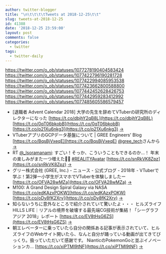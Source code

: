 ```yaml
---
author: twitter-blogger
title: "\n\t\t\t\tTweets at 2018-12-25\t\t"
slug: tweets-at-2018-12-25
id: 41388
date: '2018-12-25 23:59:00'
layout: post
comments: false
categories:
  - twitter
tags:
  - twitter-daily
---
```


https://twitter.com/o_ob/statuses/1077278190404583424 https://twitter.com/o_ob/statuses/1077422796190281728 https://twitter.com/o_ob/statuses/1077422994085953538 https://twitter.com/o_ob/statuses/1077423662800588800 https://twitter.com/o_ob/statuses/1077442452628426753 https://twitter.com/o_ob/statuses/1077442959283412992 https://twitter.com/o_ob/statuses/1077485605586579457  

*   [退職者 Advent Calendar 2018] 大学の先生を辞めてVTuberの研究所のディレクターになった [https://t.co/dbjhY2qB8L](https://t.co/dbjhY2qB8L) [https://t.co/0qT06bkobB](https://t.co/0qT06bkobB) [https://t.co/p21Xu6nkg3](https://t.co/p21Xu6nkg3) [->](https://twitter.com/o_ob/statuses/1077278190404583424)
*   VTuberアプリのGCPデータ基盤について | GREE Engineers' Blog [https://t.co/BqsBjVxeqE](https://t.co/BqsBjVxeqE) [@gree_tech](https://twitter.com/gree_tech)さんから [->](https://twitter.com/o_ob/statuses/1077422796190281728)
*   RT [@_Isoramanami](https://twitter.com/_Isoramanami): すごい！そっか、こういうこともできるのか…！ 年末の楽しみがまた一つ増えた🤤🎤 [#REALITYAvatar](https://twitter.com/search?q=%23REALITYAvatar&src=hash) [https://t.co/snRkVK8Zpz](https://t.co/snRkVK8Zpz) [->](https://twitter.com/o_ob/statuses/1077422994085953538)
*   グリー株式会社 (GREE, Inc.) - ニュース - 公式ブログ - 2018年 - VTuberで学ぶ！第2弾ー小学生がスマホでVTuberを体験しましたー [https://t.co/OFVA28wMZa](https://t.co/OFVA28wMZa) [->](https://twitter.com/o_ob/statuses/1077423662800588800)
*   M100: A Grand Design Spiral Galaxy via NASA [https://t.co/edKAzxPOKW](https://t.co/edKAzxPOKW) [https://t.co/oDy8fK2Xrv](https://t.co/oDy8fK2Xrv) [->](https://twitter.com/o_ob/statuses/1077442452628426753)
*   知らないうちに意外なところで紹介されていて驚いたよ・・・ ヒルズライフ HILLS LIFE｜リアルの境界を破壊する最先端CG技術が集結！「シーグラフアジア 2018」レポート [https://t.co/EV8tHsG6ZS](https://t.co/EV8tHsG6ZS) [->](https://twitter.com/o_ob/statuses/1077442959283412992)
*   朝エレベーターに乗っていたら自分の関係ある記事が表示されていて、ヒルズライフのWebサイト開いたら、なんと自分が踊っている動画が出てきてびっくり。扱っていただいて感謝です。 NianticのPokemonGoと並ぶイノベーションカ… [https://t.co/xiPTMl9tNF](https://t.co/xiPTMl9tNF) [->](https://twitter.com/o_ob/statuses/1077485605586579457)